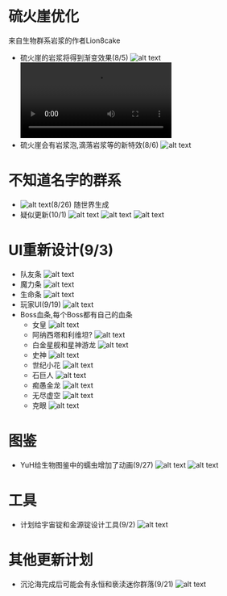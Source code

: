 
# 硫火崖优化
来自生物群系岩浆的作者Lion8cake
- 硫火崖的岩浆将得到渐变效果(8/5)
  ![alt text](image_cragsLava.png)<video controls src="CragsLava.mp4" title="Title"></video>
- 硫火崖会有岩浆泡,滴落岩浆等的新特效(8/6)
  ![alt text](./CragsLavaEffects.gif)

# 不知道名字的群系
- ![alt text](image_pinkBiome.png)(8/26)
  随世界生成
- 疑似更新(10/1)
  ![alt text](image_stone.png)
  ![alt text](image_stone2.png)
  ![alt text](image_crystal.png)

# UI重新设计(9/3)
- 队友条
  ![alt text](image_teammateBar.png)
- 魔力条
  ![alt text](image_manaBar.png)
- 生命条
  ![alt text](image_healthBar.png)
- 玩家UI(9/19)
  ![alt text](image_playerUI.png)
- Boss血条,每个Boss都有自己的血条
  + 女皇
    ![alt text](image_empressBar.png)
  + 阿纳西塔和利维坦?
    ![alt text](image_anahitaBar.png)
  + 白金星舰和星神游龙
    ![alt text](image_astralBar.png)
  + 史神
    ![alt text](image_slimeGodBar.png)
  + 世纪小花
    ![alt text](image_planteraBar.png)
  + 石巨人
    ![alt text](image_golemBar.png)
  + 痴愚金龙
    ![alt text](image_dragonFollyBar.png)
  + 无尽虚空
    ![alt text](image_ceaselessVoidBar.png)
  + 克眼
    ![alt text](image_EoCBar.png)

# 图鉴
- YuH给生物图鉴中的蠕虫增加了动画(9/27)
  ![alt text](image_wormy12.gif)
  ![alt text](image_wormy14.gif)

# 工具
- 计划给宇宙锭和金源锭设计工具(9/2)
  ![alt text](text_tools.png)

# 其他更新计划
- 沉沦海完成后可能会有永恒和亵渎迷你群落(9/21)
  ![alt text](text_minibiome.png)
